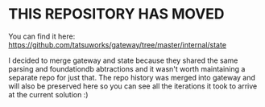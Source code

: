 # THIS REPOSITORY HAS MOVED

You can find it here: https://github.com/tatsuworks/gateway/tree/master/internal/state

I decided to merge gateway and state because they shared the same parsing
and foundationdb abtractions and it wasn't worth maintaining a separate
repo for just that. The repo history was merged into gateway and will
also be preserved here so you can see all the iterations it took to
arrive at the current solution :)

